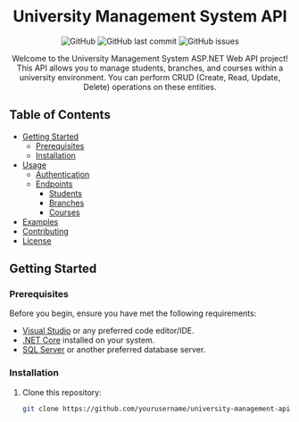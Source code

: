 <h1 align="center">University Management System API</h1>

<p align="center">
  <img alt="GitHub" src="https://img.shields.io/github/license/Aditya664/University-Management-System">
  <img alt="GitHub last commit" src="https://img.shields.io/github/last-commit/Aditya664/University-Management-System">
  <img alt="GitHub issues" src="https://img.shields.io/github/issues/Aditya664/University-Management-System">
</p>

<p align="center">
  Welcome to the University Management System ASP.NET Web API project! This API allows you to manage students, branches, and courses within a university environment. You can perform CRUD (Create, Read, Update, Delete) operations on these entities.
</p>

## Table of Contents

- [Getting Started](#getting-started)
  - [Prerequisites](#prerequisites)
  - [Installation](#installation)
- [Usage](#usage)
  - [Authentication](#authentication)
  - [Endpoints](#endpoints)
    - [Students](#students)
    - [Branches](#branches)
    - [Courses](#courses)
- [Examples](#examples)
- [Contributing](#contributing)
- [License](#license)

## Getting Started

### Prerequisites

Before you begin, ensure you have met the following requirements:

- [Visual Studio](https://visualstudio.microsoft.com/) or any preferred code editor/IDE.
- [.NET Core](https://dotnet.microsoft.com/download) installed on your system.
- [SQL Server](https://www.microsoft.com/en-us/sql-server/sql-server-downloads) or another preferred database server.

### Installation

1. Clone this repository:

   ```bash
   git clone https://github.com/yourusername/university-management-api.git
